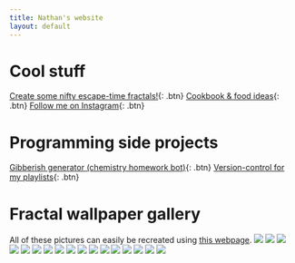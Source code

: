 ```yaml
---
title: Nathan's website
layout: default
---
```

# Cool stuff
[Create some nifty escape-time fractals!](fractals){: .btn}
[Cookbook & food ideas](food){: .btn}
[Follow me on Instagram](https://www.instagram.com/nat.han_solo.mon){: .btn}

# Programming side projects
[Gibberish generator (chemistry homework bot)](https://nathansolomon1678.github.io/chem_hw){: .btn}
[Version-control for my playlists](https://nathansolomon1678.github.io/Moosic){: .btn}

# Fractal wallpaper gallery
All of these pictures can easily be recreated using [this webpage](fractals).
![](gallery/Bonkers.png)
![](gallery/Faeryflower.png)
![](gallery/Zesty%20heartache.png)
![](gallery/Heh.png)
![](gallery/Creepy%20chaos.png)
![](gallery/Gourmet%20cabbage.png)
![](gallery/Beet%20colored%20fractal.png)
![](gallery/Soul-suffocating%20sorrow.png)
![](gallery/Heart.png)
![](gallery/Withering%20sanity.png)
![](gallery/Adrenaline-inducing%20despair.png)
![](gallery/Lightning.png)
![](gallery/Rgrhgrhaghhagrhahrharehber.png)
![](gallery/Zvvvzzxvzxzxvzxbnzxvzbfzfzxfzbfb.png)
![](gallery/Wallpaper.png)
![](gallery/Wonk.png)
![](gallery/Rachel%27s%20colorscheme.png)
